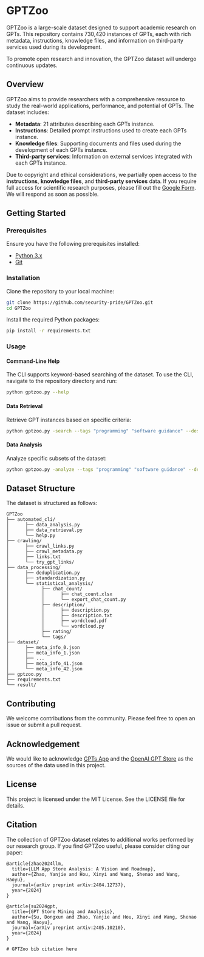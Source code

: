 # GPTZoo

GPTZoo is a large-scale dataset designed to support academic research on GPTs. This repository contains 730,420 instances of GPTs, each with rich metadata, instructions, knowledge files, and information on third-party services used during its development.

To promote open research and innovation, the GPTZoo dataset will undergo continuous updates.

## Overview

GPTZoo aims to provide researchers with a comprehensive resource to study the real-world applications, performance, and potential of GPTs. The dataset includes:

- **Metadata**: 21 attributes describing each GPTs instance.
- **Instructions**: Detailed prompt instructions used to create each GPTs instance.
- **Knowledge files**: Supporting documents and files used during the development of each GPTs instance.
- **Third-party services**: Information on external services integrated with each GPTs instance.

Due to copyright and ethical considerations, we partially open access to the **instructions**, **knowledge files**, and **third-party services** data. If you require full access for scientific research purposes, please fill out the [Google Form](https://docs.google.com/forms/d/e/1FAIpQLSfN_Mk_dgQUBXKr5_bUFCKEEgPUIvuR27EWtICESKVTOb2W9A/viewform?usp=sf_link). We will respond as soon as possible.

## Getting Started

### Prerequisites

Ensure you have the following prerequisites installed:

- [Python 3.x](https://www.python.org/downloads/)
- [Git](https://git-scm.com/downloads)

### Installation

Clone the repository to your local machine:

```bash
git clone https://github.com/security-pride/GPTZoo.git
cd GPTZoo
```

Install the required Python packages:

```bash
pip install -r requirements.txt
```

### Usage

#### Command-Line Help

The CLI supports keyword-based searching of the dataset. To use the CLI, navigate to the repository directory and run:

```bash
python gptzoo.py --help
```

#### Data Retrieval

Retrieve GPT instances based on specific criteria:

```bash
python gptzoo.py -search --tags "programming" "software guidance" --description "software development"
```

#### Data Analysis

Analyze specific subsets of the dataset:

```bash
python gptzoo.py -analyze --tags "programming" "software guidance" --description "software development"
```

## Dataset Structure

The dataset is structured as follows:

```
GPTZoo
├── automated_cli/
│      ├── data_analysis.py
│      ├── data_retrieval.py
│      └── help.py
├── crawling/
│      ├── crawl_links.py
│      ├── crawl_metadata.py
│      ├── links.txt
│      └── try_gpt_links/
├── data_processing/
│      ├── deduplication.py
│      ├── standardization.py
│      └── statistical_analysis/
│            ├── chat_count/
│            │      ├── chat_count.xlsx
│            │      └── export_chat_count.py
│            ├── description/
│            │      ├── description.py
│            │      ├── description.txt
│            │      ├── wordcloud.pdf
│            │      └── wordcloud.py
│            ├── rating/
│            └── tags/
├── dataset/
│      ├── meta_info_0.json
│      ├── meta_info_1.json
│      ├── ...
│      ├── meta_info_41.json
│      └── meta_info_42.json
├── gptzoo.py
├── requirements.txt
└── result/
```

## Contributing

We welcome contributions from the community. Please feel free to open an issue or submit a pull request.

## Acknowledgement

We would like to acknowledge [GPTs App](https://gptsapp.io/) and the [OpenAI GPT Store](https://chatgpt.com/gpts) as the sources of the data used in this project.

## License

This project is licensed under the MIT License. See the LICENSE file for details.

## Citation

The collection of GPTZoo dataset relates to additional works performed by our research group. If you find GPTZoo useful, please consider citing our paper:

```
@article{zhao2024llm,
  title={LLM App Store Analysis: A Vision and Roadmap},
  author={Zhao, Yanjie and Hou, Xinyi and Wang, Shenao and Wang, Haoyu},
  journal={arXiv preprint arXiv:2404.12737},
  year={2024}
}

@article{su2024gpt,
  title={GPT Store Mining and Analysis},
  author={Su, Dongxun and Zhao, Yanjie and Hou, Xinyi and Wang, Shenao and Wang, Haoyu},
  journal={arXiv preprint arXiv:2405.10210},
  year={2024}
}

# GPTZoo bib citation here
```

